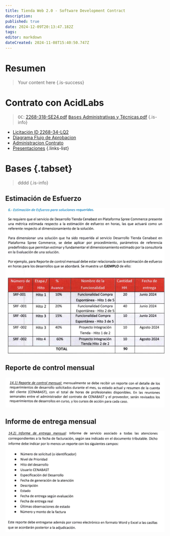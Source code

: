 ```yaml
---
title: Tienda Web 2.0 - Software Development Contract
description: 
published: true
date: 2024-12-09T20:13:47.182Z
tags: 
editor: markdown
dateCreated: 2024-11-08T15:40:50.747Z
---
```


# Resumen
> Your content here
{.is-success}


# Contrato con AcidLabs

> <kbd>OC</kbd>: [2268-318-SE24.pdf](/adjuntos/2268-318-se24.pdf)
[<kbd>Bases</kbd> Administrativas y Técnicas.pdf](/adjuntos/5535_aprueba_bases_administrativas_y_técnicas_para_contratación_d.pdf)
{.is-info}


- [Licitación ID 2268-34-LQ2](https://www.mercadopublico.cl/Procurement/Modules/RFB/DetailsAcquisition.aspx?idlicitacion=2268-34-LQ24)
- [Diagrama Flujo de Aprobacion](Diagram_de_Trabajo)
- [Administracion Contrato](Administracion_Contrato)
- [Presentaciones](Presentaciones)
{.links-list}

# Bases {.tabset}

> dddd
{.is-info}


## Estimación de Esfuerzo

![2024-12-09_17-12_1.png](/images/2024-12-09_17-12_1.png)

## Reporte de control mensual

![2024-12-09_17-12.png](/images/2024-12-09_17-12.png)

## Informe de entrega mensual

![2024-12-09_17-11.png](/images/2024-12-09_17-11.png)